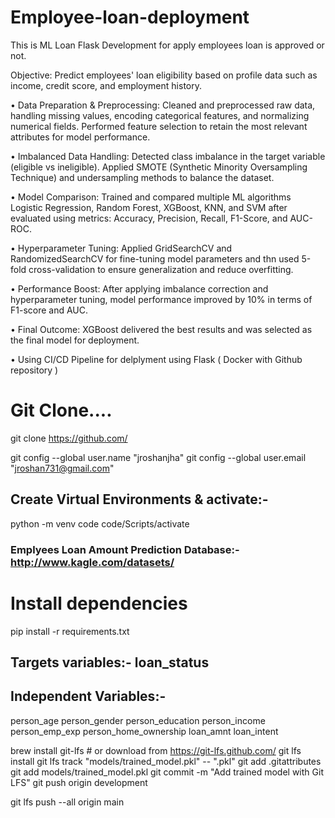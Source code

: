 # Employee-loan-deployment
This is ML Loan Flask Development for apply employees loan is approved or not.

Objective: Predict employees' loan eligibility based on profile data such as income, credit score, and employment history.

• Data Preparation & Preprocessing: Cleaned and preprocessed raw data, handling missing values, encoding categorical features, and normalizing numerical fields. Performed feature selection to retain the most relevant attributes for model performance.

• Imbalanced Data Handling: Detected class imbalance in the target variable (eligible vs ineligible).
Applied SMOTE (Synthetic Minority Oversampling Technique) and undersampling methods to balance the dataset.

• Model Comparison: Trained and compared multiple ML algorithms Logistic Regression, Random Forest, XGBoost, KNN, and SVM after evaluated using metrics: Accuracy, Precision, Recall, F1-Score, and AUC-ROC.

• Hyperparameter Tuning: Applied GridSearchCV and RandomizedSearchCV for fine-tuning model parameters and thn used 5-fold cross-validation to ensure generalization and reduce overfitting.

• Performance Boost: After applying imbalance correction and hyperparameter tuning, model performance improved by 10% in terms of F1-score and AUC.

• Final Outcome: XGBoost delivered the best results and was selected as the final model for deployment.

• Using CI/CD Pipeline for delplyment using Flask ( Docker with Github repository )

# Git Clone....
git clone https://github.com/ 

git config --global user.name "jroshanjha"
git config --global user.email "jroshan731@gmail.com"

## Create Virtual Environments & activate:- 
python -m venv code
code/Scripts/activate

### Emplyees Loan Amount Prediction Database:- http://www.kagle.com/datasets/

# Install dependencies
pip install -r requirements.txt


## Targets variables:-  loan_status 

## Independent Variables:-
person_age	person_gender	person_education	person_income	person_emp_exp	person_home_ownership	loan_amnt	loan_intent

brew install git-lfs              # or download from https://git-lfs.github.com/
git lfs install
git lfs track "models/trained_model.pkl"  -- ".pkl"
git add .gitattributes
git add models/trained_model.pkl 
git commit -m "Add trained model with Git LFS"
git push origin development

git lfs push --all origin main

